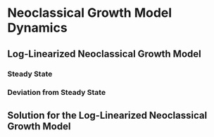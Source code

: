 # Neoclassical Growth Model Dynamics


## Log-Linearized Neoclassical Growth Model

### Steady State

### Deviation from Steady State

## Solution for the Log-Linearized Neoclassical Growth Model


